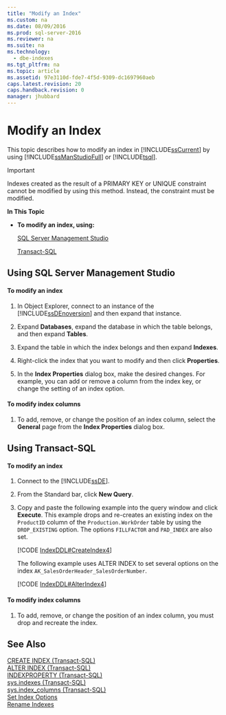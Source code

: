```yaml
---
title: "Modify an Index"
ms.custom: na
ms.date: 08/09/2016
ms.prod: sql-server-2016
ms.reviewer: na
ms.suite: na
ms.technology: 
  - dbe-indexes
ms.tgt_pltfrm: na
ms.topic: article
ms.assetid: 97e3110d-fde7-4f5d-9309-dc1697960aeb
caps.latest.revision: 20
caps.handback.revision: 0
manager: jhubbard
---
```

# Modify an Index
This topic describes how to modify an index in [!INCLUDE[ssCurrent](../../Topics/TopicNameContainA/tokens/ssCurrent_md.md)] by using [!INCLUDE[ssManStudioFull](../../Topics/TopicNameContainA/tokens/ssManStudioFull_md.md)] or [!INCLUDE[tsql](../../Topics/TopicNameContainA/tokens/tsql_md.md)].  
  
> [!IMPORTANT]  
>  Indexes created as the result of a PRIMARY KEY or UNIQUE constraint cannot be modified by using this method. Instead, the constraint must be modified.  
  
 **In This Topic**  
  
-   **To modify an index, using:**  
  
     [SQL Server Management Studio](#SSMSProcedure)  
  
     [Transact-SQL](#TsqlProcedure)  
  
##  <a name="SSMSProcedure"></a> Using SQL Server Management Studio  
  
#### To modify an index  
  
1.  In Object Explorer, connect to an instance of the [!INCLUDE[ssDEnoversion](../../Topics/TopicNameContainA/tokens/ssDEnoversion_md.md)] and then expand that instance.  
  
2.  Expand **Databases**, expand the database in which the table belongs, and then expand **Tables**.  
  
3.  Expand the table in which the index belongs and then expand **Indexes**.  
  
4.  Right-click the index that you want to modify and then click **Properties**.  
  
5.  In the **Index Properties** dialog box, make the desired changes. For example, you can add or remove a column from the index key, or change the setting of an index option.  
  
#### To modify index columns  
  
1.  To add, remove, or change the position of an index column, select the **General** page from the **Index Properties** dialog box.  
  
##  <a name="TsqlProcedure"></a> Using Transact-SQL  
  
#### To modify an index  
  
1.  Connect to the [!INCLUDE[ssDE](../../Topics/TopicNameContainA/tokens/ssDE_md.md)].  
  
2.  From the Standard bar, click **New Query**.  
  
3.  Copy and paste the following example into the query window and click **Execute**. This example drops and re-creates an existing index on the `ProductID` column of the `Production.WorkOrder` table by using the `DROP_EXISTING` option. The options `FILLFACTOR` and `PAD_INDEX` are also set.  
  
     [!CODE [IndexDDL#CreateIndex4](../CodeSnippet/SQL15/tsql/indexddl#createindex4)]  
  
     The following example uses ALTER INDEX to set several options on the index `AK_SalesOrderHeader_SalesOrderNumber`.  
  
     [!CODE [IndexDDL#AlterIndex4](../CodeSnippet/SQL15/tsql/indexddl#alterindex4)]  
  
#### To modify index columns  
  
1.  To add, remove, or change the position of an index column, you must drop and recreate the index.  
  
## See Also  
 [CREATE INDEX (Transact-SQL)](assetId:///d2297805-412b-47b5-aeeb-53388349a5b9)   
 [ALTER INDEX (Transact-SQL)](assetId:///b796c829-ef3a-405c-a784-48286d4fb2b9)   
 [INDEXPROPERTY (Transact-SQL)](assetId:///998d5788-4871-44a8-8125-0d9390868b84)   
 [sys.indexes (Transact-SQL)](assetId:///066bd9ac-6554-4297-88fe-d740de1f94a8)   
 [sys.index_columns (Transact-SQL)](assetId:///211471aa-558a-475c-9b94-5913c143ed12)   
 [Set Index Options](../../Topics/TopicNameNotContainA/Set-Index-Options.md)   
 [Rename Indexes](../../Topics/TopicNameNotContainA/Rename-Indexes.md)